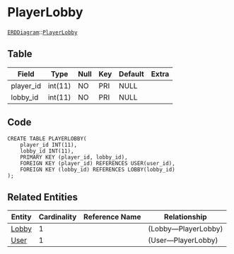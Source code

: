 # PlayerLobby
[```ERDDiagram```](/ERDDiagram.md)::[```PlayerLobby```](/PlayerLobby.md)

## Table

| Field | Type | Null | Key | Default | Extra |
|-----|-----|-----|-----|-----|-----|
| player_id | int(11) | NO | PRI | NULL |  |
| lobby_id | int(11) | NO | PRI | NULL |  |

## Code
```MySQL
CREATE TABLE PLAYERLOBBY(
	player_id INT(11),
	lobby_id INT(11),
	PRIMARY KEY (player_id, lobby_id),
	FOREIGN KEY (player_id) REFERENCES USER(user_id),
	FOREIGN KEY (lobby_id) REFERENCES LOBBY(lobby_id)
);
```

## Related Entities

| Entity | Cardinality | Reference Name | Relationship |
|-----|-----|-----|-----|
| [Lobby](/Lobby.md) | 1 |  | (Lobby—PlayerLobby) |
| [User](/User.md) | 1 |  | (User—PlayerLobby) |

